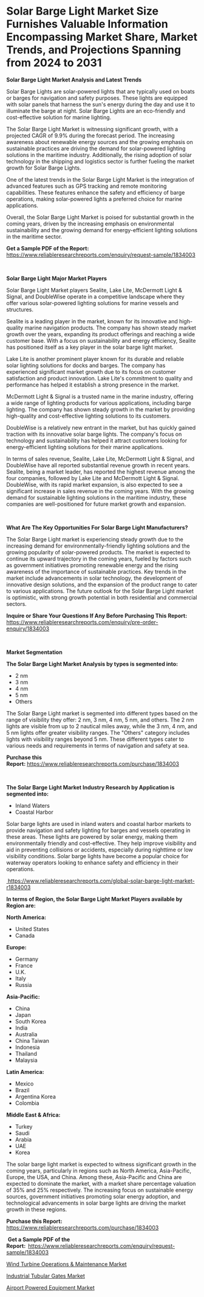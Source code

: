 <p><h1>Solar Barge Light Market Size Furnishes Valuable Information Encompassing Market Share, Market Trends, and Projections Spanning from 2024 to 2031</h1></p><p><strong>Solar Barge Light Market Analysis and Latest Trends</strong></p>
<p><p>Solar Barge Lights are solar-powered lights that are typically used on boats or barges for navigation and safety purposes. These lights are equipped with solar panels that harness the sun's energy during the day and use it to illuminate the barge at night. Solar Barge Lights are an eco-friendly and cost-effective solution for marine lighting.</p><p>The Solar Barge Light Market is witnessing significant growth, with a projected CAGR of 9.9% during the forecast period. The increasing awareness about renewable energy sources and the growing emphasis on sustainable practices are driving the demand for solar-powered lighting solutions in the maritime industry. Additionally, the rising adoption of solar technology in the shipping and logistics sector is further fueling the market growth for Solar Barge Lights.</p><p>One of the latest trends in the Solar Barge Light Market is the integration of advanced features such as GPS tracking and remote monitoring capabilities. These features enhance the safety and efficiency of barge operations, making solar-powered lights a preferred choice for marine applications.</p><p>Overall, the Solar Barge Light Market is poised for substantial growth in the coming years, driven by the increasing emphasis on environmental sustainability and the growing demand for energy-efficient lighting solutions in the maritime sector.</p></p>
<p><strong>Get a Sample PDF of the Report:&nbsp;</strong> <a href="https://www.reliableresearchreports.com/enquiry/request-sample/1834003">https://www.reliableresearchreports.com/enquiry/request-sample/1834003</a></p>
<p>&nbsp;</p>
<p><strong>Solar Barge Light Major Market Players</strong></p>
<p><p>Solar Barge Light Market players Sealite, Lake Lite, McDermott Light & Signal, and DoubleWise operate in a competitive landscape where they offer various solar-powered lighting solutions for marine vessels and structures.</p><p>Sealite is a leading player in the market, known for its innovative and high-quality marine navigation products. The company has shown steady market growth over the years, expanding its product offerings and reaching a wide customer base. With a focus on sustainability and energy efficiency, Sealite has positioned itself as a key player in the solar barge light market.</p><p>Lake Lite is another prominent player known for its durable and reliable solar lighting solutions for docks and barges. The company has experienced significant market growth due to its focus on customer satisfaction and product innovation. Lake Lite's commitment to quality and performance has helped it establish a strong presence in the market.</p><p>McDermott Light & Signal is a trusted name in the marine industry, offering a wide range of lighting products for various applications, including barge lighting. The company has shown steady growth in the market by providing high-quality and cost-effective lighting solutions to its customers.</p><p>DoubleWise is a relatively new entrant in the market, but has quickly gained traction with its innovative solar barge lights. The company's focus on technology and sustainability has helped it attract customers looking for energy-efficient lighting solutions for their marine applications.</p><p>In terms of sales revenue, Sealite, Lake Lite, McDermott Light & Signal, and DoubleWise have all reported substantial revenue growth in recent years. Sealite, being a market leader, has reported the highest revenue among the four companies, followed by Lake Lite and McDermott Light & Signal. DoubleWise, with its rapid market expansion, is also expected to see a significant increase in sales revenue in the coming years. With the growing demand for sustainable lighting solutions in the maritime industry, these companies are well-positioned for future market growth and expansion.</p></p>
<p>&nbsp;</p>
<p><strong>What Are The Key Opportunities For Solar Barge Light Manufacturers?</strong></p>
<p><p>The Solar Barge Light market is experiencing steady growth due to the increasing demand for environmentally-friendly lighting solutions and the growing popularity of solar-powered products. The market is expected to continue its upward trajectory in the coming years, fueled by factors such as government initiatives promoting renewable energy and the rising awareness of the importance of sustainable practices. Key trends in the market include advancements in solar technology, the development of innovative design solutions, and the expansion of the product range to cater to various applications. The future outlook for the Solar Barge Light market is optimistic, with strong growth potential in both residential and commercial sectors.</p></p>
<p><strong>Inquire or Share Your Questions If Any Before Purchasing This Report:</strong> <a href="https://www.reliableresearchreports.com/enquiry/pre-order-enquiry/1834003">https://www.reliableresearchreports.com/enquiry/pre-order-enquiry/1834003</a></p>
<p>&nbsp;</p>
<p><strong>Market Segmentation</strong></p>
<p><strong>The Solar Barge Light Market Analysis by types is segmented into:</strong></p>
<p><ul><li>2 nm</li><li>3 nm</li><li>4 nm</li><li>5 nm</li><li>Others</li></ul></p>
<p><p>The Solar Barge Light market is segmented into different types based on the range of visibility they offer: 2 nm, 3 nm, 4 nm, 5 nm, and others. The 2 nm lights are visible from up to 2 nautical miles away, while the 3 nm, 4 nm, and 5 nm lights offer greater visibility ranges. The "Others" category includes lights with visibility ranges beyond 5 nm. These different types cater to various needs and requirements in terms of navigation and safety at sea.</p></p>
<p><strong>Purchase this Report:&nbsp;</strong><a href="https://www.reliableresearchreports.com/purchase/1834003">https://www.reliableresearchreports.com/purchase/1834003</a></p>
<p>&nbsp;</p>
<p><strong>The Solar Barge Light Market Industry Research by Application is segmented into:</strong></p>
<p><ul><li>Inland Waters</li><li>Coastal Harbor</li></ul></p>
<p><p>Solar barge lights are used in inland waters and coastal harbor markets to provide navigation and safety lighting for barges and vessels operating in these areas. These lights are powered by solar energy, making them environmentally friendly and cost-effective. They help improve visibility and aid in preventing collisions or accidents, especially during nighttime or low visibility conditions. Solar barge lights have become a popular choice for waterway operators looking to enhance safety and efficiency in their operations.</p></p>
<p><a href="https://www.reliableresearchreports.com/global-solar-barge-light-market-r1834003">&nbsp;https://www.reliableresearchreports.com/global-solar-barge-light-market-r1834003</a></p>
<p><strong>In terms of Region, the Solar Barge Light Market Players available by Region are:</strong></p>
<p>
    <p> <strong> North America: </strong>
        <ul>
            <li>United States</li>
            <li>Canada</li>
        </ul>
        </p> 
    <p> <strong> Europe: </strong>
        <ul>
            <li>Germany</li>
            <li>France</li>
            <li>U.K.</li>
            <li>Italy</li>
            <li>Russia</li>
        </ul>
        </p> 
    <p> <strong> Asia-Pacific: </strong>
        <ul>
            <li>China</li>
            <li>Japan</li>
            <li>South Korea</li>
            <li>India</li>
            <li>Australia</li>
            <li>China Taiwan</li>
            <li>Indonesia</li>
            <li>Thailand</li>
            <li>Malaysia</li>
        </ul>
        </p> 
    <p> <strong> Latin America: </strong>
        <ul>
            <li>Mexico</li>
            <li>Brazil</li>
            <li>Argentina Korea</li>
            <li>Colombia</li>
        </ul>
        </p> 
    <p> <strong> Middle East & Africa: </strong>
        <ul>
            <li>Turkey</li>
            <li>Saudi</li>
            <li>Arabia</li>
            <li>UAE</li>
            <li>Korea</li>
        </ul>
    </p>
    </p>
<p><p>The solar barge light market is expected to witness significant growth in the coming years, particularly in regions such as North America, Asia-Pacific, Europe, the USA, and China. Among these, Asia-Pacific and China are expected to dominate the market, with a market share percentage valuation of 35% and 25% respectively. The increasing focus on sustainable energy sources, government initiatives promoting solar energy adoption, and technological advancements in solar barge lights are driving the market growth in these regions.</p></p>
<p><strong>Purchase this Report: </strong><a href="https://www.reliableresearchreports.com/purchase/1834003">https://www.reliableresearchreports.com/purchase/1834003</a></p>
<p>&nbsp;<strong>Get a Sample PDF of the Report:&nbsp;&nbsp;</strong><a href="https://www.reliableresearchreports.com/enquiry/request-sample/1834003">https://www.reliableresearchreports.com/enquiry/request-sample/1834003</a></p>
<p><strong></strong></p>
<p><p><a href="https://www.linkedin.com/pulse/wind-turbine-operations-amp-maintenance-market-insight-trends-fv15c">Wind Turbine Operations & Maintenance Market</a></p><p><a href="https://www.linkedin.com/pulse/industrial-tubular-gates-market-size-cagr-trends-2024-2030-clskc">Industrial Tubular Gates Market</a></p><p><a href="https://www.linkedin.com/pulse/airport-powered-equipment-market-insights-cagr-trends-growth-hhhdc">Airport Powered Equipment Market</a></p></p>